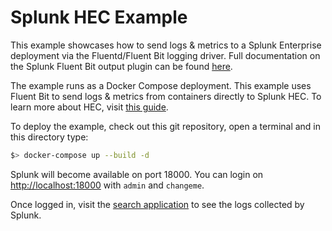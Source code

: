 # Splunk HEC Example

This example showcases how to send logs & metrics to a Splunk Enterprise deployment via the Fluentd/Fluent Bit logging driver. Full documentation on the Splunk Fluent Bit output plugin can be found [here](https://docs.fluentbit.io/manual/pipeline/outputs/splunk).

The example runs as a Docker Compose deployment. This example uses Fluent Bit to send logs & metrics from containers directly to Splunk HEC. To learn more about HEC, visit [this guide](https://dev.splunk.com/enterprise/docs/dataapps/httpeventcollector/).

To deploy the example, check out this git repository, open a terminal and in this directory type:
```bash
$> docker-compose up --build -d
```

Splunk will become available on port 18000. You can login on [http://localhost:18000](http://localhost:18000) with `admin` and `changeme`.

Once logged in, visit the [search application](http://localhost:18000/en-US/app/search) to see the logs collected by Splunk.
